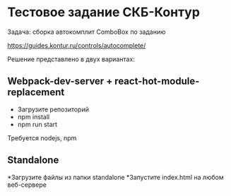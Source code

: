 # Тестовое задание СКБ-Контур
Задача: сборка автокомплит ComboBox по заданию

https://guides.kontur.ru/controls/autocomplete/

Решение представлено в двух вариантах:

## Webpack-dev-server + react-hot-module-replacement
* Загрузите репозиторий
* npm install
* npm run start

Требуется nodejs, npm

## Standalone
*Загрузите файлы из папки standalone
*Запустите index.html на любом веб-сервере

